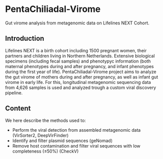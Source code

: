 # PentaChiliadal-Virome
Gut virome analysis from metagenomic data on Lifelines NEXT Cohort.


## Introduction

Lifelines NEXT is a birth cohort including 1500 pregnant women, their partners and children living in Northern Netherlands. Extensive biological specimens (including fecal samples) and phenotypyc information (both maternal phenotypes during and after pregnancy, and infant phenotypes during the first year of life). PentaChiliadal-Virome project aims to analyze the gut virome of mothers during and after pregnancy, as well as infant gut virome in early life. For this, longitudinal metagenomic sequencing data from 4,626 samples is used and analyzed trough a custom viral discovery pipeline.


## Content

We here describe the methods used to:

- Perform the viral detection from assembled metagenomic data (VirSorter2, DeepVirFinder)
- Identify and filter plasmid sequences (geNomad)
- Remove host contamination and filter viral sequences with low completeness (≤50%) (CheckV)
